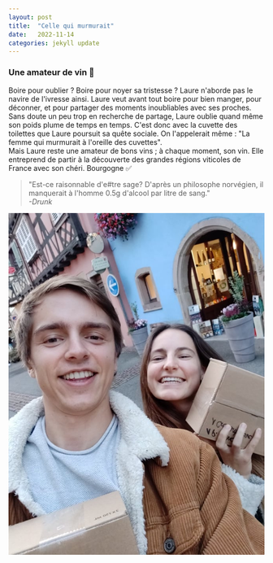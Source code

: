 ```yaml
---
layout: post
title:  "Celle qui murmurait"
date:   2022-11-14
categories: jekyll update
---
```

### Une amateur de vin &#127863;

Boire pour oublier ? Boire pour noyer sa tristesse ? Laure n'aborde pas le navire de l'ivresse ainsi. Laure veut avant tout boire pour bien manger, pour déconner, et pour partager des moments inoubliables avec ses proches. Sans doute un peu trop en recherche de partage, Laure oublie quand même son poids plume de temps en temps. C'est donc avec la cuvette des toilettes que Laure poursuit sa quête sociale. On l'appelerait même : "La femme qui murmurait à l'oreille des cuvettes".  
Mais Laure reste une amateur de bons vins ; à chaque moment, son vin. Elle entreprend de partir à la découverte des grandes régions viticoles de France avec son chéri. Bourgogne &#9989;

> "Est-ce raisonnable d'e#tre sage? D'après un philosophe norvégien, il manquerait à l'homme 0.5g d'alcool par litre de sang."  
> *-Drunk*

<img src="/images/12.jpg" alt="">

